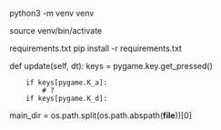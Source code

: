 python3 -m venv venv

source venv/bin/activate

requirements.txt
pip install -r requirements.txt


def update(self, dt):
        keys = pygame.key.get_pressed()

        if keys[pygame.K_a]:
            # ?
        if keys[pygame.K_d]:

main_dir = os.path.split(os.path.abspath(__file__))[0]
